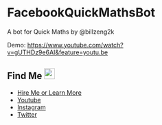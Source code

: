 # FacebookQuickMathsBot

A bot for Quick Maths by @billzeng2k

Demo: https://www.youtube.com/watch?v=gUTHDz9e6AI&feature=youtu.be

## Find Me <img src="https://imgur.com/download/FpDFVjy" width="25"> 

- <a href="http://williamambrozic.info/" target="_blank">Hire Me or Learn More</a>
- [Youtube](https://www.youtube.com/channel/UCL-VushY6SO0ofPTZ8iB3ag)
- [Instagram](https://www.instagram.com/williamambrozic)
- [Twitter](https://twitter.com/WilliamAmbrozic)
